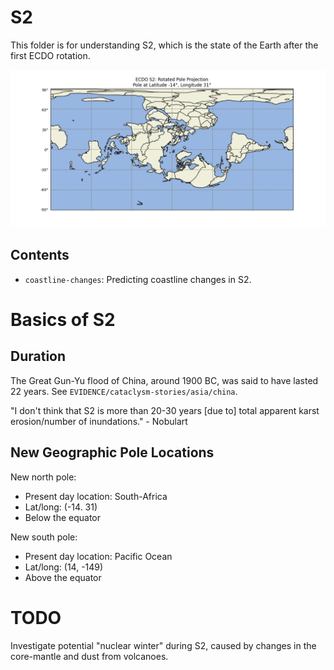 # S2

This folder is for understanding S2, which is the state of the Earth after the first ECDO rotation.

![](img/s2.png "")

## Contents

- `coastline-changes`: Predicting coastline changes in S2.

# Basics of S2

## Duration

The Great Gun-Yu flood of China, around 1900 BC, was said to have lasted 22 years. See `EVIDENCE/cataclysm-stories/asia/china`.

"I don't think that S2 is more than 20-30 years [due to] total apparent karst erosion/number of inundations." - Nobulart

## New Geographic Pole Locations

New north pole:
- Present day location: South-Africa
- Lat/long: (-14. 31)
- Below the equator

New south pole:
- Present day location: Pacific Ocean
- Lat/long: (14, -149)
- Above the equator

# TODO

Investigate potential "nuclear winter" during S2, caused by changes in the core-mantle and dust from volcanoes.
